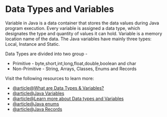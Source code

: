 # Data Types and Variables

Variable in Java is a data container that stores the data values during Java program execution. Every variable is assigned a data type, which designates the type and quantity of values it can hold. Variable is a memory location name of the data. The Java variables have mainly three types: Local, Instance and Static.

Data Types are divided into two group -

- Primitive - byte,short,int,long,float,double,boolean and char
- Non-Primitive - String, Arrays, Classes, Enums and Records

Visit the following resources to learn more:

- [@article@What are Data Types & Variables?](https://www.guru99.com/java-variables.html)
- [@article@Java Variables](https://www.javatpoint.com/java-variables)
- [@article@Learn more about Data types and Variables](https://www.javatpoint.com/java-data-types)
- [@article@Java enums](https://docs.oracle.com/javase/tutorial/java/javaOO/enum.html)
- [@article@Java Records](https://www.baeldung.com/java-record-keyword)
